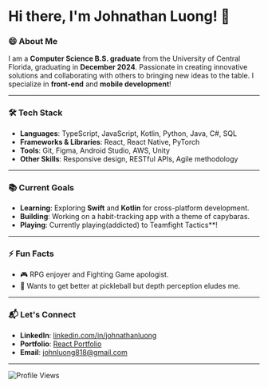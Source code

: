 # Hi there, I'm Johnathan Luong! 👋

### 😄 About Me
I am a **Computer Science B.S. graduate** from the University of Central Florida, graduating in **December 2024**. Passionate in creating innovative solutions and collaborating with others to bringing new ideas to the table. I specialize in **front-end** and **mobile development**!

---

### 🛠️ Tech Stack
- **Languages**: TypeScript, JavaScript, Kotlin, Python, Java, C#, SQL
- **Frameworks & Libraries**: React, React Native, PyTorch
- **Tools**: Git, Figma, Android Studio, AWS, Unity
- **Other Skills**: Responsive design, RESTful APIs, Agile methodology

---

### 📚 Current Goals
- **Learning**: Exploring **Swift** and **Kotlin** for cross-platform development.
- **Building**: Working on a habit-tracking app with a theme of capybaras.
- **Playing**: Currently playing(addicted) to Teamfight Tactics**! 


---

### ⚡ Fun Facts
- 🎮 RPG enjoyer and Fighting Game apologist.
- 🏓 Wants to get better at pickleball but depth perception eludes me.

---

### 📬 Let's Connect
- **LinkedIn**: [linkedin.com/in/johnathanluong](#)
- **Portfolio**: [React Portfolio](https://johnathanluong.github.io/react-portfolio/)
- **Email**: johnluong818@gmail.com
---

![Profile Views](https://komarev.com/ghpvc/?username=johnathanluong&color=blue)


